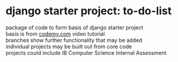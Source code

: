 # django starter project: to-do-list
package of code to form basis of django starter project<br>
basis is from <a href="www.codemy.com">codemy.com</a> video tutorial<br>
branches show further functionality that may be added<br>
individual projects may be built out from core code<br>
projects could include IB Computer Science Internal Assessment
